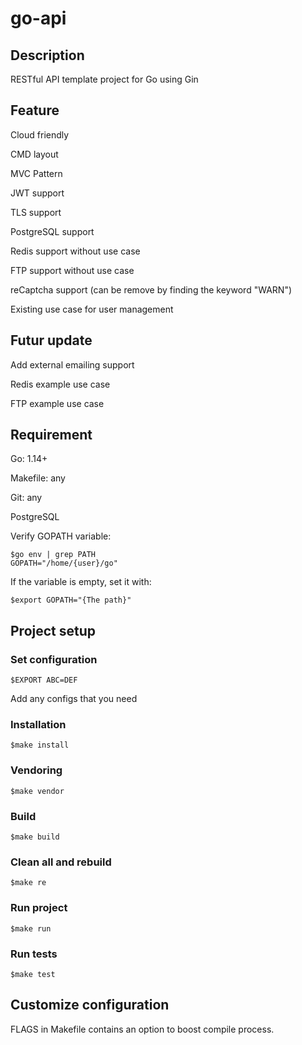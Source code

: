 # go-api

## Description
RESTful API template project for Go using Gin

## Feature
Cloud friendly

CMD layout

MVC Pattern

JWT support

TLS support

PostgreSQL support

Redis support without use case

FTP support without use case

reCaptcha support (can be remove by finding the keyword "WARN")

Existing use case for user management

## Futur update
Add external emailing support

Redis example use case

FTP example use case

## Requirement
Go: 1.14+

Makefile: any

Git: any

PostgreSQL

Verify GOPATH variable:
```
$go env | grep PATH
GOPATH="/home/{user}/go"
```

If the variable is empty, set it with:
```
$export GOPATH="{The path}"
```

## Project setup

### Set configuration
```
$EXPORT ABC=DEF
```
Add any configs that you need

### Installation
```
$make install
```

### Vendoring
```
$make vendor
```

### Build
```
$make build
```

### Clean all and rebuild
```
$make re
```

### Run project
```
$make run
```

### Run tests
```
$make test
```

## Customize configuration
FLAGS in Makefile contains an option to boost compile process.
